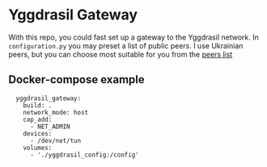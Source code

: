 # Yggdrasil Gateway

With this repo, you could fast set up a gateway to the Yggdrasil network. In `configuration.py` you may preset a list of public peers. I use Ukrainian peers, but you can choose most suitable for you from the [peers list](https://github.com/yggdrasil-network/public-peers)

## Docker-compose example

```
  yggdrasil_gateway:
    build: .
    network_mode: host
    cap_add:
      - NET_ADMIN
    devices:
      - /dev/net/tun
    volumes:
      - './yggdrasil_config:/config'
```

